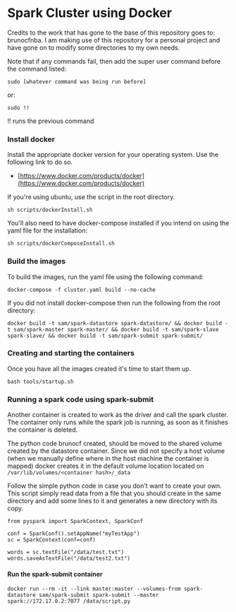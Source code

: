 # Spark Cluster using Docker

Credits to the work that has gone to the base of this repository goes to: brunocfnba. I am making use of this repository for a personal project and have gone on to modify some directories to my own needs.

Note that if any commands fail, then add the super user command before the command listed:

```
sudo [whatever command was being run before]
```
or:
```
sudo !!
```
!! runs the previous command
### Install docker

Install the appropriate docker version for your operating system. Use the following link to do so.
* [https://www.docker.com/products/docker](https://www.docker.com/products/docker)

If you're using ubuntu, use the script in the root directory.
```
sh scripts/dockerInstall.sh
```

You'll also need to have docker-compose installed if you intend on using the yaml file for the installation:
```
sh scripts/dockerComposeInstall.sh
```

### Build the images

To build the images, run the yaml file using the following command:
```
docker-compose -f cluster.yaml build --no-cache
```

If you did not install docker-compose then run the following from the root directory:
```
docker build -t sam/spark-datastore spark-datastore/ && docker build -t sam/spark-master spark-master/ && docker build -t sam/spark-slave spark-slave/ && docker build -t sam/spark-submit spark-submit/
```

### Creating and starting the containers

Once you have all the images created it's time to start them up.
```
bash tools/startup.sh
```

### Running a spark code using spark-submit

Another container is created to work as the driver and call the spark cluster. The container only runs while the spark job is running, as soon as it finishes the container is deleted.

The python code brunocf created, should be moved to the shared volume created by the datastore container.
Since we did not specify a host volume (when we manually define where in the host machine the container is mapped) docker creates it in the default volume location located on `/var/lib/volumes/<container hash>/_data`

Follow the simple python code in case you don't want to create your own.
This script simply read data from a file that you should create in the same directory and add some lines to it and generates a new directory with its copy.

```
from pyspark import SparkContext, SparkConf

conf = SparkConf().setAppName("myTestApp")
sc = SparkContext(conf=conf)

words = sc.textFile("/data/test.txt")
words.saveAsTextFile("/data/test2.txt")
```

#### Run the spark-submit container
```
docker run --rm -it --link master:master --volumes-from spark-datastore sam/spark-submit spark-submit --master spark://172.17.0.2:7077 /data/script.py
```
